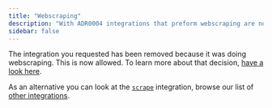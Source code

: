 ```yaml
---
title: "Webscraping"
description: "With ADR0004 integrations that preform webscraping are not allowed and will be removed."
sidebar: false
---
```


The integration you requested has been removed because it was doing webscraping.
This is now allowed. To learn more about that decision, [have a look here][ADR0004].

As an alternative you can look at the [`scrape`](/integrations/scrape) integration, browse our list of [other integrations](/integrations/).

[ADR0004]: https://github.com/home-assistant/architecture/blob/master/adr/0004-webscraping.md
